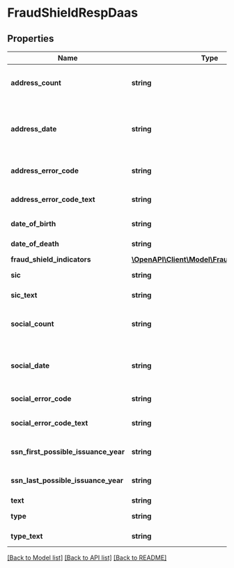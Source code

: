 # FraudShieldRespDaas

## Properties
Name | Type | Description | Notes
------------ | ------------- | ------------- | -------------
**address_count** | **string** | Number of times the address was used in the last 90-120 days | [optional] 
**address_date** | **string** | Format &#x3D; MMDDCCYY. Date when address counter accumulation started. | [optional] 
**address_error_code** | **string** | Address Error Code if applicable. | [optional] 
**address_error_code_text** | **string** | Verbose mapping for addressErrorCode | [optional] 
**date_of_birth** | **string** | Format &#x3D; MMDDCCYY | [optional] 
**date_of_death** | **string** | Format &#x3D; MMDDCCYY | [optional] 
**fraud_shield_indicators** | [**\OpenAPI\Client\Model\FraudShieldIndicators**](FraudShieldIndicators.md) |  | [optional] 
**sic** | **string** | Group Identifiers if applicable. | [optional] 
**sic_text** | **string** | Verbose mapping for sic | [optional] 
**social_count** | **string** | Number of times the social was used in the last 90-120 days. | [optional] 
**social_date** | **string** | Date posted when social counter accumulation started. Format &#x3D; MMDDCCYY. | [optional] 
**social_error_code** | **string** | Social error code if applicable. | [optional] 
**social_error_code_text** | **string** | Verbose mapping for socialErrorCode | [optional] 
**ssn_first_possible_issuance_year** | **string** | First year possible for SSN issuance (YYYY). | [optional] 
**ssn_last_possible_issuance_year** | **string** | Last year possible for SSN issuance (YYYY). | [optional] 
**text** | **string** | Shield message. | [optional] 
**type** | **string** | Fraud Shield Record Type | [optional] 
**type_text** | **string** | Verbose mapping for type | [optional] 

[[Back to Model list]](../README.md#documentation-for-models) [[Back to API list]](../README.md#documentation-for-api-endpoints) [[Back to README]](../README.md)


